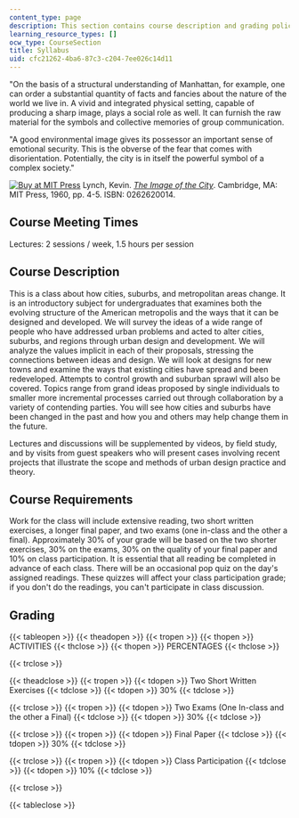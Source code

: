 ```yaml
---
content_type: page
description: This section contains course description and grading policy for the course.
learning_resource_types: []
ocw_type: CourseSection
title: Syllabus
uid: cfc21262-4ba6-87c3-c204-7ee026c14d11
---
```


"On the basis of a structural understanding of Manhattan, for example, one can order a substantial quantity of facts and fancies about the nature of the world we live in. A vivid and integrated physical setting, capable of producing a sharp image, plays a social role as well. It can furnish the raw material for the symbols and collective memories of group communication.

"A good environmental image gives its possessor an important sense of emotional security. This is the obverse of the fear that comes with disorientation. Potentially, the city is in itself the powerful symbol of a complex society."

[![Buy at MIT Press](/images/mp_logo.gif)](https://mitpress.mit.edu/books/image-city) Lynch, Kevin. [_The Image of the City_](https://mitpress.mit.edu/books/image-city). Cambridge, MA: MIT Press, 1960, pp. 4-5. ISBN: 0262620014.

Course Meeting Times
--------------------

Lectures: 2 sessions / week, 1.5 hours per session

Course Description
------------------

This is a class about how cities, suburbs, and metropolitan areas change. It is an introductory subject for undergraduates that examines both the evolving structure of the American metropolis and the ways that it can be designed and developed. We will survey the ideas of a wide range of people who have addressed urban problems and acted to alter cities, suburbs, and regions through urban design and development. We will analyze the values implicit in each of their proposals, stressing the connections between ideas and design. We will look at designs for new towns and examine the ways that existing cities have spread and been redeveloped. Attempts to control growth and suburban sprawl will also be covered. Topics range from grand ideas proposed by single individuals to smaller more incremental processes carried out through collaboration by a variety of contending parties. You will see how cities and suburbs have been changed in the past and how you and others may help change them in the future.

Lectures and discussions will be supplemented by videos, by field study, and by visits from guest speakers who will present cases involving recent projects that illustrate the scope and methods of urban design practice and theory.

Course Requirements
-------------------

Work for the class will include extensive reading, two short written exercises, a longer final paper, and two exams (one in-class and the other a final). Approximately 30% of your grade will be based on the two shorter exercises, 30% on the exams, 30% on the quality of your final paper and 10% on class participation. It is essential that all reading be completed in advance of each class. There will be an occasional pop quiz on the day's assigned readings. These quizzes will affect your class participation grade; if you don't do the readings, you can't participate in class discussion.

Grading
-------

{{< tableopen >}}
{{< theadopen >}}
{{< tropen >}}
{{< thopen >}}
ACTIVITIES
{{< thclose >}}
{{< thopen >}}
PERCENTAGES
{{< thclose >}}

{{< trclose >}}

{{< theadclose >}}
{{< tropen >}}
{{< tdopen >}}
Two Short Written Exercises
{{< tdclose >}}
{{< tdopen >}}
30%
{{< tdclose >}}

{{< trclose >}}
{{< tropen >}}
{{< tdopen >}}
Two Exams (One In-class and the other a Final)
{{< tdclose >}}
{{< tdopen >}}
30%
{{< tdclose >}}

{{< trclose >}}
{{< tropen >}}
{{< tdopen >}}
Final Paper
{{< tdclose >}}
{{< tdopen >}}
30%
{{< tdclose >}}

{{< trclose >}}
{{< tropen >}}
{{< tdopen >}}
Class Participation
{{< tdclose >}}
{{< tdopen >}}
10%
{{< tdclose >}}

{{< trclose >}}

{{< tableclose >}}